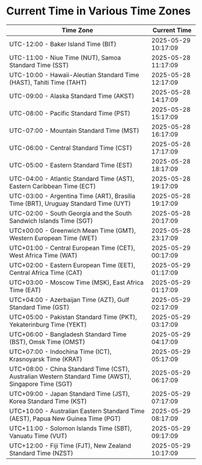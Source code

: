 # Current Time in Various Time Zones

| Time Zone | Current Time |
|-----------|--------------|
| UTC-12:00 - Baker Island Time (BIT) | 2025-05-29 10:17:09 |
| UTC-11:00 - Niue Time (NUT), Samoa Standard Time (SST) | 2025-05-28 11:17:09 |
| UTC-10:00 - Hawaii-Aleutian Standard Time (HAST), Tahiti Time (TAHT) | 2025-05-28 12:17:09 |
| UTC-09:00 - Alaska Standard Time (AKST) | 2025-05-28 14:17:09 |
| UTC-08:00 - Pacific Standard Time (PST) | 2025-05-28 15:17:09 |
| UTC-07:00 - Mountain Standard Time (MST) | 2025-05-28 16:17:09 |
| UTC-06:00 - Central Standard Time (CST) | 2025-05-28 17:17:09 |
| UTC-05:00 - Eastern Standard Time (EST) | 2025-05-28 18:17:09 |
| UTC-04:00 - Atlantic Standard Time (AST), Eastern Caribbean Time (ECT) | 2025-05-28 19:17:09 |
| UTC-03:00 - Argentina Time (ART), Brasília Time (BRT), Uruguay Standard Time (UYT) | 2025-05-28 19:17:09 |
| UTC-02:00 - South Georgia and the South Sandwich Islands Time (SGT) | 2025-05-28 20:17:09 |
| UTC±00:00 - Greenwich Mean Time (GMT), Western European Time (WET) | 2025-05-28 23:17:09 |
| UTC+01:00 - Central European Time (CET), West Africa Time (WAT) | 2025-05-29 00:17:09 |
| UTC+02:00 - Eastern European Time (EET), Central Africa Time (CAT) | 2025-05-29 01:17:09 |
| UTC+03:00 - Moscow Time (MSK), East Africa Time (EAT) | 2025-05-29 01:17:09 |
| UTC+04:00 - Azerbaijan Time (AZT), Gulf Standard Time (GST) | 2025-05-29 02:17:09 |
| UTC+05:00 - Pakistan Standard Time (PKT), Yekaterinburg Time (YEKT) | 2025-05-29 03:17:09 |
| UTC+06:00 - Bangladesh Standard Time (BST), Omsk Time (OMST) | 2025-05-29 04:17:09 |
| UTC+07:00 - Indochina Time (ICT), Krasnoyarsk Time (KRAT) | 2025-05-29 05:17:09 |
| UTC+08:00 - China Standard Time (CST), Australian Western Standard Time (AWST), Singapore Time (SGT) | 2025-05-29 06:17:09 |
| UTC+09:00 - Japan Standard Time (JST), Korea Standard Time (KST) | 2025-05-29 07:17:09 |
| UTC+10:00 - Australian Eastern Standard Time (AEST), Papua New Guinea Time (PGT) | 2025-05-29 08:17:09 |
| UTC+11:00 - Solomon Islands Time (SBT), Vanuatu Time (VUT) | 2025-05-29 09:17:09 |
| UTC+12:00 - Fiji Time (FJT), New Zealand Standard Time (NZST) | 2025-05-29 10:17:09 |
